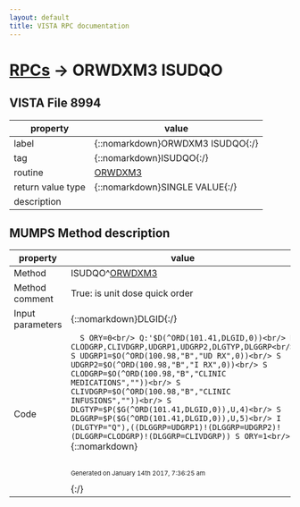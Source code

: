 ```yaml
---
layout: default
title: VISTA RPC documentation
---
```




# [RPCs](TableOfContent.md) &#8594; ORWDXM3 ISUDQO 


 ## VISTA File 8994 


 property | value 
--- | --- 
 label | {::nomarkdown}ORWDXM3 ISUDQO{:/}
 tag | {::nomarkdown}ISUDQO{:/}
 routine | [ORWDXM3](http://code.osehra.org/dox/Routine_ORWDXM3_source.html)
 return value type | {::nomarkdown}SINGLE VALUE{:/}
 description | 


## MUMPS Method description

 property | value 
 --- | --- 
 Method | ISUDQO^[ORWDXM3](http://code.osehra.org/dox/Routine_ORWDXM3_source.html)
 Method comment | True: is unit dose quick order
 Input parameters | {::nomarkdown}DLGID{:/}
 Code | ```  S ORY=0<br/> Q:'$D(^ORD(101.41,DLGID,0))<br/> N CLODGRP,CLIVDGRP,UDGRP1,UDGRP2,DLGTYP,DLGGRP<br/> S UDGRP1=$O(^ORD(100.98,"B","UD RX",0))<br/> S UDGRP2=$O(^ORD(100.98,"B","I RX",0))<br/> S CLODGRP=$O(^ORD(100.98,"B","CLINIC MEDICATIONS",""))<br/> S CLIVDGRP=$O(^ORD(100.98,"B","CLINIC INFUSIONS",""))<br/> S DLGTYP=$P($G(^ORD(101.41,DLGID,0)),U,4)<br/> S DLGGRP=$P($G(^ORD(101.41,DLGID,0)),U,5)<br/> I (DLGTYP="Q"),((DLGGRP=UDGRP1)!(DLGGRP=UDGRP2)!(DLGGRP=CLODGRP)!(DLGGRP=CLIVDGRP)) S ORY=1<br/>```{::nomarkdown} <br/><br/><p style="font-size: 11px">Generated on January 14th 2017, 7:36:25 am</p>{:/}